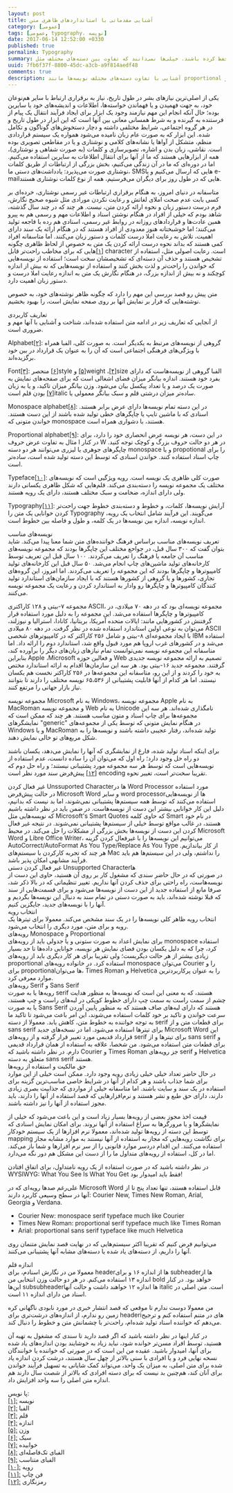 ```yaml
---
layout: post
title: آشنایی مقدماتی با استانداردهای ظاهری متن
category: [عمومی]
tags: [عمومی, typography، نویسه]
date: 2017-06-14 12:52:00 +0330
published: true
permalink: Typography
summary: خیلی از افراد نمی‌دانند که چگونه باید از فونت یا نویسه‌هایی استفاده کنند که قواعد و اصول خوانایی متن را در کنار زیبایی آن حفظ کرده باشند. خیلی‌ها نمی‌دانند که تفاوت بین دسته‌های مختلف مثل proportional و monospace یا sans serif و serif چیست و مورد کاربرد هر یک در کجاست. در این نوشته قصد دارم تا به معرفی و مختصری توضیح در این باب بپردازم.
uuid: 7fb6f37f-8800-45dc-a3cb-a9f814aedf48
comments: true
description: آشنایی با تفاوت دسته‌های مختلف نویسه‌ها مانند proportional و monospace یا sans serif و serif. چگونه زیبایی ظاهر اسنادمان را در کنار ساده بودن و خوانا بودن آنها رعایت کنیم و از چه فونتی با چه خواصی در چه هنگامی استفاده کنیم.
---
```

یکی از اصلی‌ترین نیازهای بشر در طول تاریخ، نیاز به برقراری ارتباط با سایر هم‌نوعان خود، به جهت فهمیدن و یا فهماندن خواسته‌ها، اطلاعات و اندیشه‌های خود یا سایرین بوده؛ حال آنکه انجام این مهم نیازمند وجود یک ابزار برای ایجاد فرآیند انتقال یک پیام از فرستنده به گیرنده و به شرط همسانی معانی بین آنها است که این ابزار در طول تاریخ و در هر گروه اجتماعی، شرایط مختلفی داشته و دچار دستخوش‌های گوناگون و تکامل شده. این ابزار که به صورت عام زبان نامیده می‌شود همواره یک سیستم قراردادی منظم، متشکل از آواها یا نشانه‌های کلامی و نوشتاری و یا در مقاطعی تصویری بوده است. نقاشی، زبان بدن و اشاره، تصویرسازی و کلمات (به صورت شفاهی و نوشتاری)، همه از ابزارهایی هستند که ما از آنها برای انتقال اطلاعات به سایرین استفاده می‌کنیم. اما در دوره‌ای که ما در آن زندگی می‌کنیم، بخش بزرگی از ارتباطات از طریق کلمات نوشتاری صورت می‌پذیرد: یادداشت‌های دستی ما، SMSهایی که ارسال می‌کنیم و یا e-mailهایی که در طول روز برای دیگران می‌فرستیم، همه از نوع کلمات نوشتاری هستند.

متاسفانه در دنیای امروز، به هنگام برقراری ارتباطات غیر رسمی نوشتاری، خرده‌ای بر کسی بابت عدم صحت املای لغاتش و رعایت نکردن مورادی مثل شیوه صحیح نگارش، فرم درست دستور زبان و نحوه ارائه کردن متن، نیست. هر چند که در چند سال گذشته، شاهد بودم که خیلی از افراد در هنگام نوشتن اسناد و اطلاعات مهم و رسمی هم به پیرو همین عادت‌ها و قراردادهای روزانه در روابط غیر رسمی، اسنادی هم رده با فاجعه تولید می‌کنند؛ اما خوشبختانه هنوز معدودی از افراد هستند که در هنگام ارائه یک سند دارای اهمیت، تلاش به رعایت املا درست کلمات و دستور زبان می‌کنند. اما متاسفانه افراد کمی هستند که بداند نحوه درست ارائه کردن یک متن به خصوص از لحاظ ظاهری چگونه است. رعایت اصولی مثل، استفاده از <bdi class="ltr-direction">character</bdi>
<a id="footnote-ref-001" style="font-style: normal;" class="foot-note-reference" href="#footnote-001">[۱]</a>‌هایی که برای مخاطب راحت‌تر قابل تشخیص هستند و حذف آن دسته‌ای که تشخیصشان سخت است؛ استفاده از نویسه‌هایی که خواندن را راحت‌تر و لذت بخش کنند و استفاده از  نویسه‌هایی که نه بیش از اندازه کوچکند و نه بیش از اندازه بزرگ، در هنگام نگارش یک متن به اندازه رعایت املا درست و دستور زبان اهمیت دارد.

متن پیش رو قصد بررسی این مهم را دارد که چگونه ظاهر نوشته‌های خود، به خصوص نوشته‌هایی که قرار بر نمایش آنها بر روی صفحه نمایش است، را بهبود بخشیم. 

<div class="post-inline-title">تعاریف کاربردی</div>
از آنجایی که تعاریف زیر در ادامه متن استفاده شده‌اند، شناخت و آشنایی با آنها مهم و ضروری است.

<span class="font-color-white"><bdi>Alphabet</bdi><a id="footnote-ref-002" style="font-style: normal;" class="foot-note-reference" href="#footnote-002">[۲]</a></span>: گروهی از نویسه‌های مرتبط به یکدیگر است. به صورت کلی، الفبا همراه با ویژگی‌های فرهنگی اجتماعی است که آن را به عنوان یک قرارداد در بین خود برگزیده‌اند.

<span class="font-color-white"><bdi>Font</bdi><a id="footnote-ref-003" style="font-style: normal;" class="foot-note-reference" href="#footnote-003">[۳]</a></span>: الفبا گروهی از نویسه‌هاست که دارای <bdi class="ltr-direction">size</bdi><a id="footnote-ref-004" style="font-style: normal;" class="foot-note-reference" href="#footnote-004">[۴]</a>، <bdi class="ltr-direction">weight</bdi><a id="footnote-ref-005" style="font-style: normal;" class="foot-note-reference" href="#footnote-005">[۵]</a> و <bdi class="ltr-direction">style</bdi><a id="footnote-ref-006" style="font-style: normal;" class="foot-note-reference" href="#footnote-006">[۶]</a> منحصر بفرد خود هستند. اندازه بیانگر میزان فضای اشغالی است که برای صفحه‌های نمایش به صورت یک درصد و یا تعداد پیکسل بیان می‌شود. وزن بیانگر میزان تاکید، و یا به زبان ساده‌تر میزان درشتی قلم و سبک بیانگر معمولی یا <bdi class="ltr-direction">italic</bdi><a id="footnote-ref-007" style="font-style: normal;" class="foot-note-reference" href="#footnote-007">[۷]</a> بودن قلم است.

<span class="font-color-white"><bdi>Monospace alphabet</bdi><a id="footnote-ref-008" style="font-style: normal;" class="foot-note-reference" href="#footnote-008">[۸]</a></span>: در این دسته تمام نویسه‌ها دارای عرض برابر هستند. اسنادی که با ماشین تایپ یا چاپگرهای خطی تولید شده باشند از این دست هستند. خواندن متونی که monospace هستند، با دشواری همراه است.

<span class="font-color-white"><bdi>Proportional alphabet</bdi><a id="footnote-ref-009" style="font-style: normal;" class="foot-note-reference" href="#footnote-009">[۹]</a></span>: در این دست، هر نویسه عرض انحصاری خود را دارد، برای مثال به تفاوت عرض حروف <span class="font-color-white">I</span> در کنار <span class="font-color-white">W</span> در هر دو حالت حروف بزرگ و کوچک توجه کنید. چاپگرهای جوهری یا لیزری می‌توانند هر دو دسته monospace و یا propotional را برای چاپ اسناد استفاده کنند. خواندن اسنادی که توسط این دسته تولید شده است، ساده‌تر است.

<span class="font-color-white"><bdi>Typeface</bdi><a id="footnote-ref-010" style="font-style: normal;" class="foot-note-reference" href="#footnote-010">[۱۰]</a></span>: صورت کلی ظاهری یک نویسه است. رویه ویژگیی است که نویسه‌های مختلف یک مجموعه نویسه را دسته‌بندی می‌کند. قلم‌هایی که شکل ظاهری یکسانی دارند ولی دارای اندازه، ضخامت و سبک مختلف هستند، دارای یک رویه هستند.

<span class="font-color-white"><bdi>Typography</bdi><a id="footnote-ref-011" style="font-style: normal;" class="foot-note-reference" href="#footnote-011">[۱۱]</a></span>: آرایش نویسه‌ها، کلمات، و خطوط و دسته‌بندی خطوط جهت راحت‌تر کردن خوانایی یک متن را Typography می‌گویند. این فرآیند شامل انتخاب یک رویه، اندازه نویسه، اندازه بین نویسه‌ها در یک کلمه، و طول و فاصله بین خطوط است.

<div class="post-inline-title">نویسه‌های مناسب</div>
تعریف <span class="font-color-white">نویسه‌های مناسب</span> براساس فرهنگ خواننده‌های متن شما معنا پیدا می‌کند. شاید بتوان گفت که ۳۰۰ سال قبل، در جواحع مختلف این چاپگرها بودند که مجموعه نویسه‌های مناسب آن جامعه یا فرهنگ را تعریف می‌کردند. ۱۰۰ سال قبل این تعریف توسط کارخانه‌های تولید ماشین‌های چاپ انجام می‌شد. ۵۰ سال قبل این کارخانه‌های تولید کامپیوترها و چاپگرها بودند که این مجموعه را تعریف می‌کردند. اما امروز، این گروه‌های تجاری، کشورها و یا گروهی از کشورها هستند که با ایجاد سازمان‌های استاندارد تولید کنندگان کامپیوترها و چاپگرها رو وادار به استاندارد کردن و رعایت یک مجموعه نویسه می‌کنند.

مجموعه ۷-بیتی و ۱۲۸ کاراکتری ASCII، مجموعه نویسه‌ای بود که در دهه ۷۰ میلادی، در کامپیوترها و چاپگرها استفاده می‌شد. این مجموعه را به دلیل مورد استفاده قرار گرفتنش در کشورهایی مانند: ایالات متحده آمریکا، بریتانیا، کانادا، استرالیا و نیوزلند، می‌توان به نوعی اولین استاندارد استفاده شده در نظر گرفت. در دهه ۸۰ میلادی ASCII با ایجاد مجموعه‌ای ۸-بیتی و شامل ۲۵۶ کاراکتر که در کامپیوترهای شخصی IBM استفاده می‌شد و در کشورهای غرب اروپا هم مورد قبول واقع شد، استاندارد دوم را ارائه داد. اما متاسفانه این مجموعه نویسه نمی‌توانست تمام نیازهای زبان‌های دیگر را برآورده کند، بنابراین Apple ،Microsoft و فعالین حوزه Web تصمیم به ارائه مجموعه نویسه جدیدی گرفتند. مجموعه جدید ۱۶-بیتی بود. هر سه این سازمان‌ها اقدام به ارائه استاندارد مختص به خود را کردند و از این رو، متاسفانه این مجموعه‌ها در ۲۵۶ کاراکتر نخست هم یکسان نیستند. اما هر کدام از آنها قابلیت پشتیبانی از ۶۵،۵۳۶ نویسه مختلف را دارند تا بتوانند نیاز بازار جهانی را مرتفع کنند.

مجموعه نویسه Microsoft به نام <span class="font-color-white">Windows</span>، مجموعه نویسه Apple به نام <span class="font-color-white">MacRoman</span> و مجموعه نویسه Web به نام <span class="font-color-white">Unicode</span> نامگذاری شده‌اند. هر سه این مجموعه‌ها برای چاپ اسناد و متون مناسب هستند. هر چند که ممکن است که نمایشگرهای &quot;generic&quot; در هنگام نمایش متونی که توسط یکی از مجموعه‌های Windows و یا MacRoman تولید شده‌اند، رفتار عجیبی داشته باشند و نویسه‌ها را به شکل مربع‌های تو خالی نمایش دهند.

برای اینکه اسناد تولید شده، فارغ از نمایشگری که آنها را نمایش می‌دهد، یکسان باشند دو راه حل وجود دارد؛ راه اول که می‌توان آن را ساده دانست، عدم استفاده از نویسه‌هایی است که توسط هر سه مجموعه مورد پشتیبانی نیستند؛ و راه حل دوم که تقریبا سخت‌تر است، تغییر نحوه <bdi class="ltr-direction">encoding</bdi> <a id="footnote-ref-012" style="font-style: normal;" class="foot-note-reference" href="#footnote-012">[۱۲]</a> پیش‌فرض سند مورد نظر است.

<div class="post-inline-subsubheader">غیر فعال کردن Unssuported Characterها در Word Processor مورد استفاده</div> 
در حالت پیش‌فرض Microsoft Word و سایر word processorها از نویسه‌هایی استفاده می‌کنند که توسط همه سیستم‌ها پشتیبانی نمی‌شوند، اما بد نیست که بدانیم، دلیل این کار خوانایی بیشتر این دست از نویسه‌هاست. در ضمن باید در نظر داشته باشیم که نویسه‌هایی مثل Microsoft's Smart Quotes که حاوی کلمه Smart در نام خود هستند، در غالب مواقع توسط خیلی از سیستم‌ها پشتیبانی نمی‌شوند. در نتیجه غیر فعال کردن این دست از نویسه‌ها بخش بزرگی از مشکلات را حل می‌کند. در محیط Microsoft Word و Libre Office Writer، می‌توانیم این نویسه‌ها را با غیرفعال کردن گزینه <span class="font-color-white">AutoCorrect/AutoFormat As You Type/Replace As You Type</span> از کار بیاندازیم. هر چند که تجربه کارکردن با سیستم‌های Mac را نداشتم، ولی در این سیستم‌ها هم باید فرآیند مشابهی امکان پذیر باشد.

<div class="post-inline-subsubheader">غیر فعال کردن دستی Unsupported Characterها</div> 
در صورتی که در حال حاضر سندی که مشغول کار بر روی آن هستید، حاوی این دست از نویسه‌هاست، راه راحتی برای حذف کردن آنها نداریم. تغییر تنظیماتی که در بالا ذکر شد، صرفا مانع از استفاده جدید از این دست از نویسه‌ها می‌شود و برای قسمت‌هایی از سند که قبلا نوشته شده‌اند، باید به صورت دستی در تمام سند به دنبال این نویسه‌ها بگردیم و آنها را با نویسه‌های جدید، جایگزین کنیم.

<div class="post-inline-header">انتخاب رویه</div> 
انتخاب رویه ظاهر کلی نویسه‌ها را در یک سند مشخص می‌کند. معمولا برای تیترها یک رویه و برای متن، مورد دیگری را انتخاب می‌شود.

<div class="post-inline-subheader">رویه‌های Monospace و Proportional</div>
برای نمایش اعداد به صورت ستونی و یا جدولی باید از رویه‌های monospace استفاده کرد، چرا که به دلیل یکسان بودن فضای نمایش هر نویسه، خوانایی داده‌ها تا حد بسیار زیادی بیشتر از هر حالت دیگریست؛ ولی تقریبا برای هر کار دیگری باید از رویه‌های proportional استفاده کرد. در خانواده رویه‌های monospace می‌توان Courier را و برای proportionalها می‌توان، Times Roman و Helvetica را به عنوان پرکاربردترین موارد معرفی کرد.

<div class="post-inline-subheader">رویه‌های Serif و Sans Serif</div>
رویه‌ها یا به صورت serif هستند، که به معنی این است که نویسه‌ها به منظور هدایت چشم از سمت راست به سمت چپ دارای خطوط کوپکی در لبه‌های راست و چپ هستند، یا به صورت Sans Serif هستند که دارای لبه‌های صاف هستند که به منظور پایین آوردن سرعت خواندن و تاکید بر خود کلمات استفاده می‌شوند، این امر باعث می‌شود تا تاکید ما به توجه خواننده به خطوط متن، کاهش یابد. معمولا از دسته serif برای قطعات متن و از sans serif برای تیترها استفاده می‌شود. اما در نسخه‌های جدید Microsoft Word این قرارداد قدیمی مورد تغییر قرار گرفته و از رویه‌های serif برای تیترها و از sans serif و برای قطعات متن استفاده می‌شود. من شخصا، علاقه به استفاده از همان قرارداد قدیمی دارم. در نظر داشته باشید که Courier و Times Roman جز رویه‌های serif و Helvetica متعلق به دسته sans serif هستند.

<div class="post-inline-subheader">حق مالکیت و استفاده از رویه‌ها</div>
در حال حاضر تعداد خیلی خیلی زیادی رویه وجود دارد. ممکن است خیلی از این موارد برای شما جذاب باشند و هر کدام از آنها در شرایط خاصی مناسب‌ترین گزینه برای استفاده در یک سند و سایت باشند. اما متاسفانه خیلی از مواردی که جذابیت بصری زیادی دارند، دارای حق طبع و نشر هستند و نرم‌افزارهایی که قصد استفاده از آنها را دارند، باید مجوز استفاده از آنها را نیز داشته باشند.

قیمت اخذ مجوز بعضی از رویه‌ها بسیار زیاد است و این باعث می‌شود که خیلی از نمایشگرها و یا مرورگرها به سراغ استفاده از آنها نروند. برای امکان نمایش اسنادی که توسط این دسته از رویه‌ها تولید شده‌اند، معمولا نرم افزارها از یک سیستم خودکار mapping برای نگاشت رویه‌هایی که مجاز به استفاده از آنها نیستند به موارد مشابه مجاز استفاده می‌کنند. این اقدام دردسر موارد قانونی را از سر نرم افزارها و شما باز می‌کند. اما در کل، استفاده از رویه‌های متداول ما را از دست این مشکل هم دور نگه می‌دارد.

<p><blackquote class="warning">
در نظر داشته باشید که در صورت استفاده از یک رویه نامتداول، برای اتفاق افتادن WYSIWYG: What You See Is What You Get فقط باید امیدوار بود!
</blackquote></p>

علی‌رغم صدها رویه‌ای که در Microsoft Word قابل استفاده هستند، تنها تعداد پنج تا از آنها در سطح وسیعی کاربرد دارند: Courier New, Times New Roman, Arial, Georgia و Verdana.

<bdi><ul class="sub-level-list">
      <li>Courier New: monospace serif typeface much like Courier</li>
      <li>Times New Roman: proportional serif typeface much like Times Roman</li>
      <li>Arial: proportional sans serif typeface like much Helvetica</li>
  </ul></bdi>

می‌توانیم فرض کنیم که تقریبا اکثر سیستم‌هایی که در نهایت قصد نمایش متنمان روی آنها را داریم، از دسته‌های یاد شده یا دسته‌های مشابه آنها پشتیبانی می‌کنند.

<div class="post-inline-header">اندازه قلم</div>
معمولا من در نگارش اسنادم، برای headerها از اندازه ۱۶ و برای subheaderها از اندازه ۱۳ استفاده می‌کنم. در هر دو حالت وزن انتخابی من bold خواهد بود. در کنار این‌ها subsubheaderها اندازه ۱۲ خواهند داشت و حالت آنها italic است. متن اصلی در اسناد من دارای اندازه ۱۱ است.

من معمولا دوست ندارم تا موقعی که قصد انتشار خبری در مورد نابودی ناگهانی کره زمین رو ندارم، از اندازه‌های درشت‌تری برای headeriهای در متنم استفاده کنم و ترجیح می‌دهم که خواننده اسناد تولید شده‌ام، راحت‌تر با چشمانش متن و خطوط را دنبال کند.

در کنار اینها در نظر داشته باشید که اگر قصد دارید تا سندی که مشغول به تهیه آن هستید، توسط افراد مسن‌تر خوانده شود، نباید زیاد به خوشایند بودن اندازه‌های یاد شده برای آنها، امیدوار باشید. عقیده من این است که در صورتی که خواننده‌ یا خوانندگان نسخه نهایی فرد و یا افرادی با سنی بالاتر از چهل سال هستند، درشت کردن اندازه یاد شده برای متن اصلی، به میزان یک واحد، می‌تواند کمک شایانی به تسهیل فرآیند خواندن برای آنان کند، هم‌چنین بد نیست که برای دسته افرادی که بالاتر از شصت سال دارند هم اندازه متن اصلی را سه واحد افزایش داد.

<div class="foot-note-header">پا نویس:</div>
<span id="footnote-001" class="foot-note"><a href="#footnote-ref-001">[۱]:</a> نویسه</span><br>
<span id="footnote-002" class="foot-note"><a href="#footnote-ref-002">[۲]:</a> الفبا</span><br>
<span id="footnote-003" class="foot-note"><a href="#footnote-ref-003">[۳]:</a> قلم</span><br>
<span id="footnote-004" class="foot-note"><a href="#footnote-ref-004">[۴]:</a> اندازه</span><br>
<span id="footnote-005" class="foot-note"><a href="#footnote-ref-005">[۵]:</a> وزن</span><br>
<span id="footnote-006" class="foot-note"><a href="#footnote-ref-006">[۶]:</a> سبک</span><br>
<span id="footnote-007" class="foot-note"><a href="#footnote-ref-007">[۷]:</a> خوابیده</span><br>
<span id="footnote-008" class="foot-note"><a href="#footnote-ref-008">[۸]:</a> الفبای تک‌فاصله‌ای</span><br>
<span id="footnote-009" class="foot-note"><a href="#footnote-ref-009">[۹]:</a> الفبای متناسب </span><br>
<span id="footnote-010" class="foot-note"><a href="#footnote-ref-010">[۱۰]:</a> رویه</span><br>
<span id="footnote-011" class="foot-note"><a href="#footnote-ref-011">[۱۱]:</a> فن چاپ</span><br>
<span id="footnote-012" class="foot-note"><a href="#footnote-ref-012">[۱۲]:</a> رمزنگاری</span><br>
